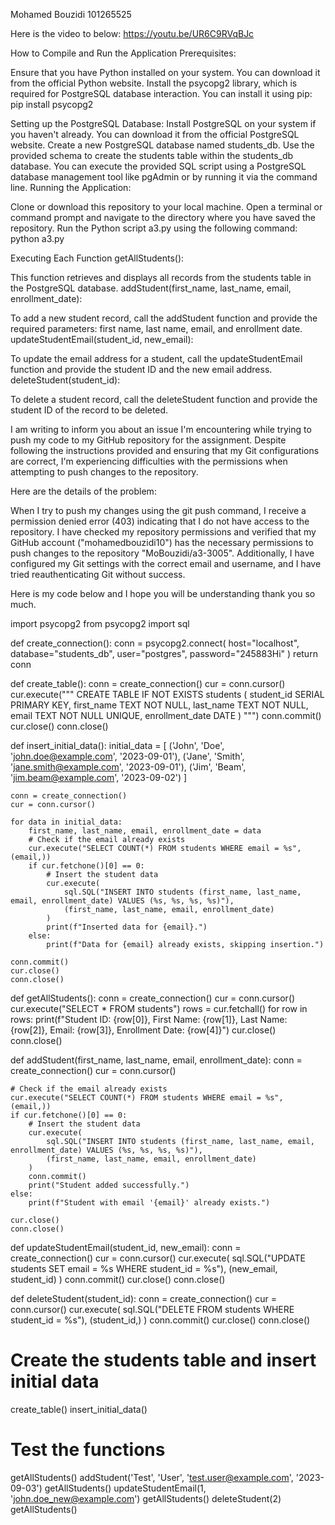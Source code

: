 
Mohamed Bouzidi
101265525

Here is the video to below:
https://youtu.be/UR6C9RVqBJc


How to Compile and Run the Application
Prerequisites:

Ensure that you have Python installed on your system. You can download it from the official Python website.
Install the psycopg2 library, which is required for PostgreSQL database interaction. You can install it using pip:
pip install psycopg2

Setting up the PostgreSQL Database:
Install PostgreSQL on your system if you haven't already. You can download it from the official PostgreSQL website.
Create a new PostgreSQL database named students_db.
Use the provided schema to create the students table within the students_db database. You can execute the provided SQL script using a PostgreSQL database management tool like pgAdmin or by running it via the command line.
Running the Application:

Clone or download this repository to your local machine.
Open a terminal or command prompt and navigate to the directory where you have saved the repository.
Run the Python script a3.py using the following command:
python a3.py

Executing Each Function
getAllStudents():

This function retrieves and displays all records from the students table in the PostgreSQL database.
addStudent(first_name, last_name, email, enrollment_date):

To add a new student record, call the addStudent function and provide the required parameters: first name, last name, email, and enrollment date.
updateStudentEmail(student_id, new_email):

To update the email address for a student, call the updateStudentEmail function and provide the student ID and the new email address.
deleteStudent(student_id):

To delete a student record, call the deleteStudent function and provide the student ID of the record to be deleted.




I am writing to inform you about an issue I'm encountering while trying to push my code to my GitHub repository for the assignment. Despite following the instructions provided and ensuring that my Git configurations are correct, I'm experiencing difficulties with the permissions when attempting to push changes to the repository.

Here are the details of the problem:

When I try to push my changes using the git push command, I receive a permission denied error (403) indicating that I do not have access to the repository.
I have checked my repository permissions and verified that my GitHub account ("mohamedbouzidi10") has the necessary permissions to push changes to the repository "MoBouzidi/a3-3005".
Additionally, I have configured my Git settings with the correct email and username, and I have tried reauthenticating Git without success.

Here is my code below and I hope you will be understanding thank you so much.



import psycopg2
from psycopg2 import sql

def create_connection():
    conn = psycopg2.connect(
        host="localhost",
        database="students_db",
        user="postgres",
        password="245883Hi"
    )
    return conn

def create_table():
    conn = create_connection()
    cur = conn.cursor()
    cur.execute("""
        CREATE TABLE IF NOT EXISTS students (
            student_id SERIAL PRIMARY KEY,
            first_name TEXT NOT NULL,
            last_name TEXT NOT NULL,
            email TEXT NOT NULL UNIQUE,
            enrollment_date DATE
        )
    """)
    conn.commit()
    cur.close()
    conn.close()

def insert_initial_data():
    initial_data = [
        ('John', 'Doe', 'john.doe@example.com', '2023-09-01'),
        ('Jane', 'Smith', 'jane.smith@example.com', '2023-09-01'),
        ('Jim', 'Beam', 'jim.beam@example.com', '2023-09-02')
    ]

    conn = create_connection()
    cur = conn.cursor()

    for data in initial_data:
        first_name, last_name, email, enrollment_date = data
        # Check if the email already exists
        cur.execute("SELECT COUNT(*) FROM students WHERE email = %s", (email,))
        if cur.fetchone()[0] == 0:
            # Insert the student data
            cur.execute(
                sql.SQL("INSERT INTO students (first_name, last_name, email, enrollment_date) VALUES (%s, %s, %s, %s)"),
                (first_name, last_name, email, enrollment_date)
            )
            print(f"Inserted data for {email}.")
        else:
            print(f"Data for {email} already exists, skipping insertion.")

    conn.commit()
    cur.close()
    conn.close()

def getAllStudents():
    conn = create_connection()
    cur = conn.cursor()
    cur.execute("SELECT * FROM students")
    rows = cur.fetchall()
    for row in rows:
        print(f"Student ID: {row[0]}, First Name: {row[1]}, Last Name: {row[2]}, Email: {row[3]}, Enrollment Date: {row[4]}")
    cur.close()
    conn.close()

def addStudent(first_name, last_name, email, enrollment_date):
    conn = create_connection()
    cur = conn.cursor()
    
    # Check if the email already exists
    cur.execute("SELECT COUNT(*) FROM students WHERE email = %s", (email,))
    if cur.fetchone()[0] == 0:
        # Insert the student data
        cur.execute(
            sql.SQL("INSERT INTO students (first_name, last_name, email, enrollment_date) VALUES (%s, %s, %s, %s)"),
            (first_name, last_name, email, enrollment_date)
        )
        conn.commit()
        print("Student added successfully.")
    else:
        print(f"Student with email '{email}' already exists.")

    cur.close()
    conn.close()

def updateStudentEmail(student_id, new_email):
    conn = create_connection()
    cur = conn.cursor()
    cur.execute(
        sql.SQL("UPDATE students SET email = %s WHERE student_id = %s"),
        (new_email, student_id)
    )
    conn.commit()
    cur.close()
    conn.close()

def deleteStudent(student_id):
    conn = create_connection()
    cur = conn.cursor()
    cur.execute(
        sql.SQL("DELETE FROM students WHERE student_id = %s"),
        (student_id,)
    )
    conn.commit()
    cur.close()
    conn.close()

# Create the students table and insert initial data
create_table()
insert_initial_data()

# Test the functions
getAllStudents()
addStudent('Test', 'User', 'test.user@example.com', '2023-09-03')
getAllStudents()
updateStudentEmail(1, 'john.doe_new@example.com')
getAllStudents()
deleteStudent(2)
getAllStudents()









